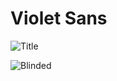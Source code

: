 # Violet Sans

![Title](https://github.com/violetoffice/violet_sans/blob/master/documentation/images/violet_sans.png)

![Blinded](https://github.com/violetoffice/violet_sans/blob/master/documentation/images/violet_sans_blinded.png)
